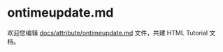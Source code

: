 ontimeupdate.md
===

欢迎您编辑 <a target="__blank" href="https://github.com/jaywcjlove/html-tutorial/blob/master/docs/attribute/ontimeupdate.md">docs/attribute/ontimeupdate.md</a> 文件，共建 HTML Tutorial 文档。